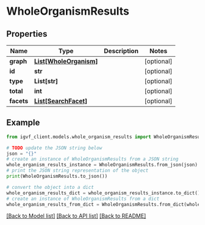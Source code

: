 # WholeOrganismResults


## Properties

Name | Type | Description | Notes
------------ | ------------- | ------------- | -------------
**graph** | [**List[WholeOrganism]**](WholeOrganism.md) |  | [optional] 
**id** | **str** |  | [optional] 
**type** | **List[str]** |  | [optional] 
**total** | **int** |  | [optional] 
**facets** | [**List[SearchFacet]**](SearchFacet.md) |  | [optional] 

## Example

```python
from igvf_client.models.whole_organism_results import WholeOrganismResults

# TODO update the JSON string below
json = "{}"
# create an instance of WholeOrganismResults from a JSON string
whole_organism_results_instance = WholeOrganismResults.from_json(json)
# print the JSON string representation of the object
print(WholeOrganismResults.to_json())

# convert the object into a dict
whole_organism_results_dict = whole_organism_results_instance.to_dict()
# create an instance of WholeOrganismResults from a dict
whole_organism_results_from_dict = WholeOrganismResults.from_dict(whole_organism_results_dict)
```
[[Back to Model list]](../README.md#documentation-for-models) [[Back to API list]](../README.md#documentation-for-api-endpoints) [[Back to README]](../README.md)


